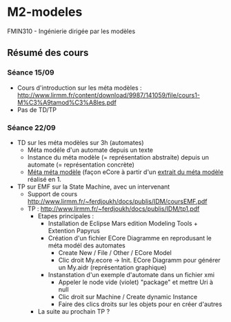 # M2-modeles
FMIN310 - Ingénierie dirigée par les modèles


## Résumé des cours

### Séance 15/09

- Cours d'introduction sur les méta modèles : http://www.lirmm.fr/content/download/9987/141059/file/cours1-M%C3%A9tamod%C3%A8les.pdf
- Pas de TD/TP

### Séance 22/09

- TD sur les méta modèles sur 3h (automates)
  - Méta modéle d'un automate depuis un texte
  - Instance du méta modèle (= représentation abstraite) depuis un automate (= représentation concrète)
  - [Méta méta modèle](https://raw.githubusercontent.com/Doelia/M2-modeles/master/cours/images/td1_metameta.png) (façon eCore à partir d'un [extrait du méta modèle](https://github.com/Doelia/M2-modeles/blob/master/cours/images/td1_metasimplified.png?raw=true) réalisé en 1.
- TP sur EMF sur la State Machine, avec un intervenant
  - Support de cours http://www.lirmm.fr/~ferdjoukh/docs/publis/IDM/coursEMF.pdf
  - TP : http://www.lirmm.fr/~ferdjoukh/docs/publis/IDM/tp1.pdf
    - Etapes principales :
      - Installation de Eclipse Mars edition Modeling Tools + Extention Papyrus
      - Création d'un fichier ECore Diagramme en reprodusant le méta modél des automates
        - Create New / File / Other / ECore Model
        - Clic droit My.ecore -> Init. ECore Diagramm pour générer un My.aidr (représentation graphique)
      - Instanstation d'un exemple d'automate dans un fichier xmi
        - Appeler le node vide (violet) "package" et mettre Uri à null
        - Clic droit sur Machine / Create dynamic Instance
        - Faire des clics droits sur les objets pour en créer d'autres
    - La suite au prochain TP ?
